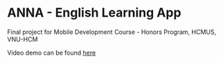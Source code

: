 # ANNA - English Learning App

Final project for Mobile Development Course - Honors Program, HCMUS, VNU-HCM

Video demo can be found [here](https://youtu.be/TeambhTEffM)
